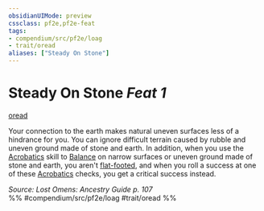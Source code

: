 ```yaml
---
obsidianUIMode: preview
cssclass: pf2e,pf2e-feat
tags:
- compendium/src/pf2e/loag
- trait/oread
aliases: ["Steady On Stone"]
---
```

# Steady On Stone  *Feat 1*  
[oread](rules/traits/oread-b2.md)  


Your connection to the earth makes natural uneven surfaces less of a hindrance for you. You can ignore difficult terrain caused by rubble and uneven ground made of stone and earth. In addition, when you use the [Acrobatics](compendium/skills.md#Acrobatics) skill to [Balance](rules/actions/balance.md) on narrow surfaces or uneven ground made of stone and earth, you aren't [flat-footed](rules/conditions.md#Flat-footed), and when you roll a success at one of these [Acrobatics](compendium/skills.md#Acrobatics) checks, you get a critical success instead.

*Source: Lost Omens: Ancestry Guide p. 107*  
%% #compendium/src/pf2e/loag #trait/oread %%